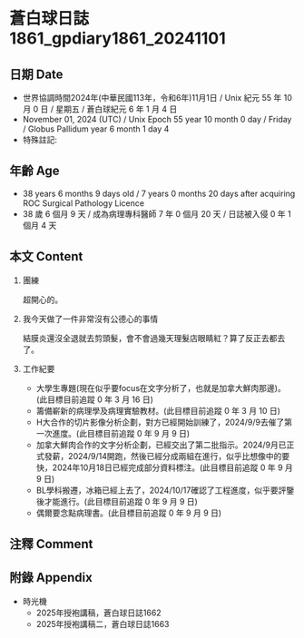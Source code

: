 [_metadata_:encoding]: - "utf-8"
[_metadata_:language]: - "zh-Hant-TW"
[_metadata_:fileformat]: - "markdown"
[_metadata_:MIME_type]: - "text/plain"
[_metadata_:markdown_version]: - "commonmark version 0.30"
[_metadata_:markdown_spec]: - "https://spec.commonmark.org/0.30/"

# 蒼白球日誌1861_gpdiary1861_20241101 #

## 日期 Date ##

* 世界協調時間2024年(中華民國113年，令和6年)11月1日 / Unix 紀元 55 年 10 月 0 日 / 星期五 / 蒼白球紀元 6 年 1 月 4 日
* November 01, 2024 (UTC) / Unix Epoch 55 year 10 month 0 day / Friday / Globus Pallidum year 6 month 1 day 4
* 特殊註記:


## 年齡 Age ##

* 38 years 6 months 9 days old / 7 years 0 months 20 days after acquiring ROC Surgical Pathology Licence
* 38 歲 6 個月 9 天 / 成為病理專科醫師 7 年 0 個月 20 天 / 日誌被入侵 0 年 1 個月 4 天

## 本文 Content ##

1. 團練

    超開心的。

2. 我今天做了一件非常沒有公德心的事情

    結膜炎還沒全退就去剪頭髮，會不會過幾天理髮店眼睛紅？算了反正去都去了。

3. 工作紀要

    - 大學生專題(現在似乎要focus在文字分析了，也就是加拿大鮮肉那邊)。(此目標目前追蹤 0 年 3 月 16 日)
    - 籌備嶄新的病理學及病理實驗教材。(此目標目前追蹤 0 年 3 月 10 日)
    - H大合作的切片影像分析企劃，對方已經開始訓練了，2024/9/9去催了第一次進度。(此目標目前追蹤 0 年 9 月 9 日)
    - 加拿大鮮肉合作的文字分析企劃，已經交出了第二批指示。2024/9月已正式發薪，2024/9/14開跑，然後已經分成兩組在進行，似乎比想像中的要快，2024年10月18日已經完成部分資料標注。(此目標目前追蹤 0 年 9 月 9 日)
    - BL學科搬遷，冰箱已經上去了，2024/10/17確認了工程進度，似乎要評鑒後才能進行。(此目標目前追蹤 0 年 9 月 9 日)
    - 偶爾要念點病理書。(此目標目前追蹤 0 年 9 月 9 日)

## 注釋 Comment ##


## 附錄 Appendix ##

* 時光機
    - 2025年授袍講稿，蒼白球日誌1662
    - 2025年授袍講稿二，蒼白球日誌1663
